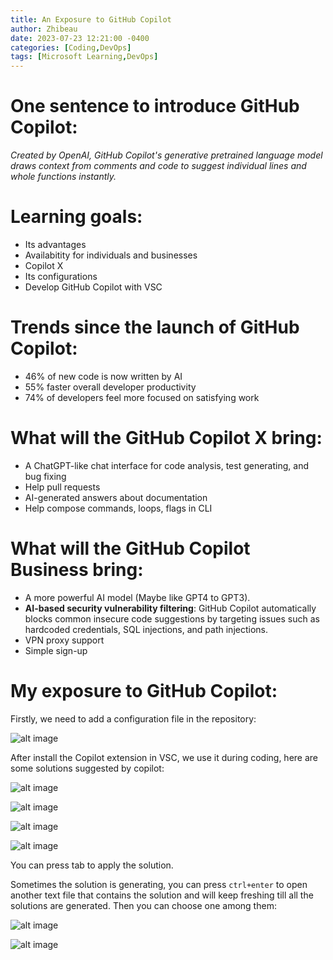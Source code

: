 ```yaml
---
title: An Exposure to GitHub Copilot
author: Zhibeau
date: 2023-07-23 12:21:00 -0400
categories: [Coding,DevOps]
tags: [Microsoft Learning,DevOps]
---
```


# One sentence to introduce GitHub Copilot:
*Created by OpenAI, GitHub Copilot's generative pretrained language model draws context from comments and code to suggest individual lines and whole functions instantly.*

# Learning goals:
- Its advantages
- Availabitity for individuals and businesses
- Copilot X
- Its configurations
- Develop GitHub Copilot with VSC

# Trends since the launch of GitHub Copilot:
- 46% of new code is now written by AI
- 55% faster overall developer productivity
- 74% of developers feel more focused on satisfying work

# What will the GitHub Copilot X bring:
- A ChatGPT-like chat interface for code analysis, test generating, and bug fixing
- Help pull requests
- AI-generated answers about documentation
- Help compose commands, loops, flags in CLI

# What will the GitHub Copilot Business bring:
- A more powerful AI model (Maybe like GPT4 to GPT3).
- **AI-based security vulnerability filtering**: GitHub Copilot automatically blocks common insecure code suggestions by targeting issues such as hardcoded credentials, SQL injections, and path injections.
- VPN proxy support
- Simple sign-up

# My exposure to GitHub Copilot:
Firstly, we need to add a configuration file in the repository:

![alt image](./AEGC/devjson.png)

After install the Copilot extension in VSC, we use it during coding, here are some solutions suggested by copilot:

![alt image](./AEGC/httprequestprompt.png)

![alt image](./AEGC/Prompt_mergesort.png)

![alt image](./AEGC/Prompt_factorial.png)

![alt image](./AEGC/Prompt_calculate2nums.png)

You can press tab to apply the solution.

Sometimes the solution is generating, you can press ```ctrl+enter``` to open another text file that contains the solution and will keep freshing till all the solutions are generated. Then you can choose one among them:

![alt image](./AEGC/generating_solutions.png)

![alt image](./AEGC/Complex_solution.png)
